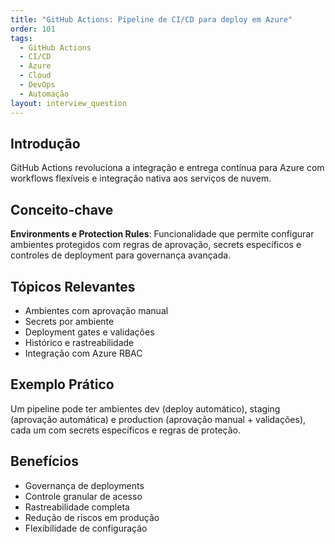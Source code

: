 ```yaml
---
title: "GitHub Actions: Pipeline de CI/CD para deploy em Azure"
order: 101
tags:
  - GitHub Actions
  - CI/CD
  - Azure
  - Cloud
  - DevOps
  - Automação
layout: interview_question
---
```


## Introdução

GitHub Actions revoluciona a integração e entrega contínua para Azure com workflows flexíveis e integração nativa aos serviços de nuvem.

## Conceito-chave

**Environments e Protection Rules**: Funcionalidade que permite configurar ambientes protegidos com regras de aprovação, secrets específicos e controles de deployment para governança avançada.

## Tópicos Relevantes

- Ambientes com aprovação manual
- Secrets por ambiente
- Deployment gates e validações
- Histórico e rastreabilidade
- Integração com Azure RBAC

## Exemplo Prático

Um pipeline pode ter ambientes dev (deploy automático), staging (aprovação automática) e production (aprovação manual + validações), cada um com secrets específicos e regras de proteção.

## Benefícios

- Governança de deployments
- Controle granular de acesso
- Rastreabilidade completa
- Redução de riscos em produção
- Flexibilidade de configuração
